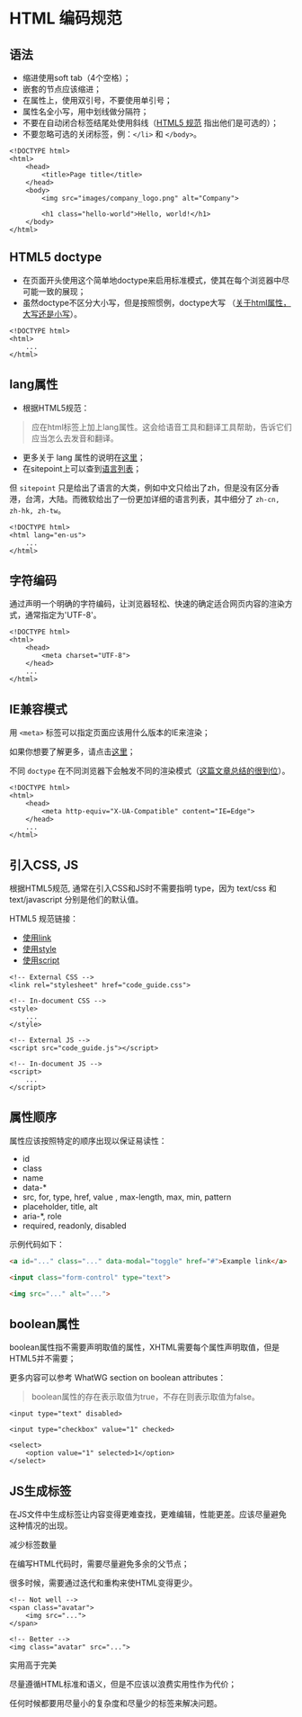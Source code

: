 # HTML 编码规范

## 语法

- 缩进使用soft tab（4个空格）；
- 嵌套的节点应该缩进；
- 在属性上，使用双引号，不要使用单引号；
- 属性名全小写，用中划线做分隔符；
- 不要在自动闭合标签结尾处使用斜线（[HTML5 规范](https://dev.w3.org/html5/spec-author-view/syntax.html#syntax-start-tag) 指出他们是可选的）；
- 不要忽略可选的关闭标签，例：`</li>` 和 `</body>`。

```
<!DOCTYPE html>
<html>
    <head>
        <title>Page title</title>
    </head>
    <body>
        <img src="images/company_logo.png" alt="Company">

        <h1 class="hello-world">Hello, world!</h1>
    </body>
</html>
```

## HTML5 doctype

- 在页面开头使用这个简单地doctype来启用标准模式，使其在每个浏览器中尽可能一致的展现；
- 虽然doctype不区分大小写，但是按照惯例，doctype大写 （[关于html属性，大写还是小写](https://stackoverflow.com/questions/15594877/is-there-any-benefits-to-use-uppercase-or-lowercase-letters-with-html5-tagname)）。

```
<!DOCTYPE html>
<html>
	...
</html>
```

## lang属性

- 根据HTML5规范：

> 应在html标签上加上lang属性。这会给语音工具和翻译工具帮助，告诉它们应当怎么去发音和翻译。

- 更多关于 lang 属性的说明在[这里](http://www.w3.org/html/wg/drafts/html/master/semantics.html#the-html-element)；
- 在sitepoint上可以查到[语言列表](http://reference.sitepoint.com/html/lang-codes)；

但 `sitepoint` 只是给出了语言的大类，例如中文只给出了zh，但是没有区分香港，台湾，大陆。而微软给出了一份更加详细的语言列表，其中细分了 `zh-cn, zh-hk, zh-tw`。

```
<!DOCTYPE html>
<html lang="en-us">
    ...
</html>
```

## 字符编码

通过声明一个明确的字符编码，让浏览器轻松、快速的确定适合网页内容的渲染方式，通常指定为'UTF-8'。

```
<!DOCTYPE html>
<html>
    <head>
        <meta charset="UTF-8">
    </head>
    ...
</html>
```

## IE兼容模式

用 `<meta>` 标签可以指定页面应该用什么版本的IE来渲染；

如果你想要了解更多，请点击[这里](http://stackoverflow.com/questions/6771258/whats-the-difference-if-meta-http-equiv-x-ua-compatible-content-ie-edge-e)；

不同 `doctype` 在不同浏览器下会触发不同的渲染模式（[这篇文章总结的很到位](https://hsivonen.fi/doctype/)）。

```
<!DOCTYPE html>
<html>
    <head>
        <meta http-equiv="X-UA-Compatible" content="IE=Edge">
    </head>
    ...
</html>
```

## 引入CSS, JS

根据HTML5规范, 通常在引入CSS和JS时不需要指明 type，因为 text/css 和 text/javascript 分别是他们的默认值。

HTML5 规范链接：

- [使用link](http://www.w3.org/TR/2011/WD-html5-20110525/semantics.html#the-link-element)
- [使用style](http://www.w3.org/TR/2011/WD-html5-20110525/semantics.html#the-style-element)
- [使用script](http://www.w3.org/TR/2011/WD-html5-20110525/scripting-1.html#the-script-element)

```
<!-- External CSS -->
<link rel="stylesheet" href="code_guide.css">

<!-- In-document CSS -->
<style>
    ...
</style>

<!-- External JS -->
<script src="code_guide.js"></script>

<!-- In-document JS -->
<script>
    ...
</script>
```

## 属性顺序

属性应该按照特定的顺序出现以保证易读性：

- id
- class
- name
- data-*
- src, for, type, href, value , max-length, max, min, pattern
- placeholder, title, alt
- aria-*, role
- required, readonly, disabled


示例代码如下：
```html
<a id="..." class="..." data-modal="toggle" href="#">Example link</a>

<input class="form-control" type="text">

<img src="..." alt="...">
```

## boolean属性

boolean属性指不需要声明取值的属性，XHTML需要每个属性声明取值，但是HTML5并不需要；

更多内容可以参考 WhatWG section on boolean attributes：

> boolean属性的存在表示取值为true，不存在则表示取值为false。


```
<input type="text" disabled>

<input type="checkbox" value="1" checked>

<select>
    <option value="1" selected>1</option>
</select>
```

## JS生成标签

在JS文件中生成标签让内容变得更难查找，更难编辑，性能更差。应该尽量避免这种情况的出现。

减少标签数量

在编写HTML代码时，需要尽量避免多余的父节点；

很多时候，需要通过迭代和重构来使HTML变得更少。

```
<!-- Not well -->
<span class="avatar">
    <img src="...">
</span>

<!-- Better -->
<img class="avatar" src="...">
```

实用高于完美

尽量遵循HTML标准和语义，但是不应该以浪费实用性作为代价；

任何时候都要用尽量小的复杂度和尽量少的标签来解决问题。
